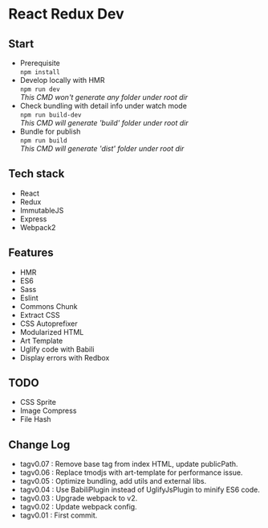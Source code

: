 # React Redux Dev

## Start  
* Prerequisite  
    `npm install`  
* Develop locally with HMR  
    `npm run dev`  
    _This CMD won't generate any folder under root dir_  
* Check bundling with detail info under watch mode  
    `npm run build-dev`  
    _This CMD will generate 'build' folder under root dir_  
* Bundle for publish  
    `npm run build`  
    _This CMD will generate 'dist' folder under root dir_  


## Tech stack  
* React
* Redux
* ImmutableJS
* Express
* Webpack2


## Features  
* HMR
* ES6
* Sass
* Eslint
* Commons Chunk
* Extract CSS
* CSS Autoprefixer
* Modularized HTML
* Art Template
* Uglify code with Babili
* Display errors with Redbox


## TODO  
* CSS Sprite
* Image Compress
* File Hash


## Change Log  
* tagv0.07 : Remove base tag from index HTML, update publicPath.
* tagv0.06 : Replace tmodjs with art-template for performance issue.
* tagv0.05 : Optimize bundling, add utils and external libs.
* tagv0.04 : Use BabiliPlugin instead of UglifyJsPlugin to minify ES6 code.
* tagv0.03 : Upgrade webpack to v2.
* tagv0.02 : Update webpack config.
* tagv0.01 : First commit.
